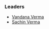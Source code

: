 ### Leaders
* [Vandana Verma](mailto:vandana.verma@owasp.org)
* [Sachin Verma](mailto:sachin.verma@owasp.org)
